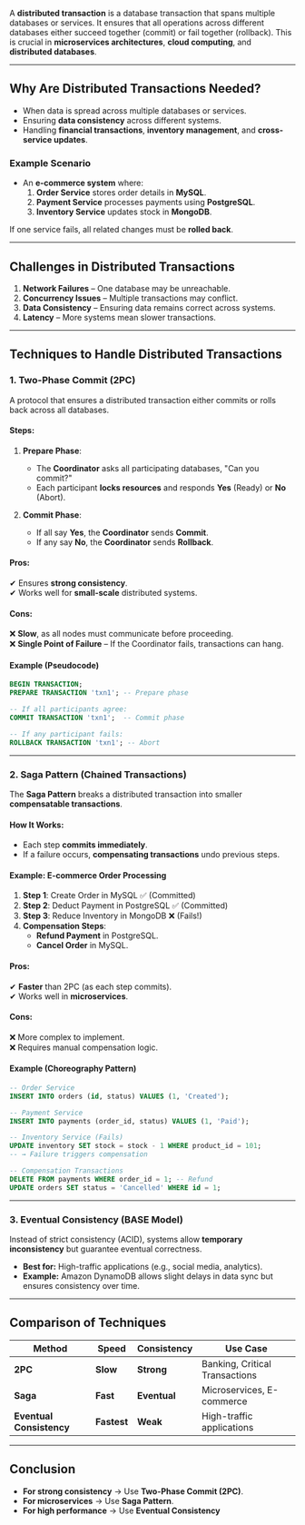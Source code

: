 
A **distributed transaction** is a database transaction that spans multiple databases or services. It ensures that all operations across different databases either succeed together (commit) or fail together (rollback). This is crucial in **microservices architectures**, **cloud computing**, and **distributed databases**.

---

## **Why Are Distributed Transactions Needed?**

- When data is spread across multiple databases or services.
- Ensuring **data consistency** across different systems.
- Handling **financial transactions**, **inventory management**, and **cross-service updates**.

### **Example Scenario**

- An **e-commerce system** where:
    1. **Order Service** stores order details in **MySQL**.
    2. **Payment Service** processes payments using **PostgreSQL**.
    3. **Inventory Service** updates stock in **MongoDB**.

If one service fails, all related changes must be **rolled back**.

---

## **Challenges in Distributed Transactions**

1. **Network Failures** – One database may be unreachable.
2. **Concurrency Issues** – Multiple transactions may conflict.
3. **Data Consistency** – Ensuring data remains correct across systems.
4. **Latency** – More systems mean slower transactions.

---

## **Techniques to Handle Distributed Transactions**

### **1. Two-Phase Commit (2PC)**

A protocol that ensures a distributed transaction either commits or rolls back across all databases.

#### **Steps:**

1. **Prepare Phase**:
    
    - The **Coordinator** asks all participating databases, "Can you commit?"
    - Each participant **locks resources** and responds **Yes** (Ready) or **No** (Abort).
2. **Commit Phase**:
    
    - If all say **Yes**, the **Coordinator** sends **Commit**.
    - If any say **No**, the **Coordinator** sends **Rollback**.

#### **Pros:**

✔ Ensures **strong consistency**.  
✔ Works well for **small-scale** distributed systems.

#### **Cons:**

❌ **Slow**, as all nodes must communicate before proceeding.  
❌ **Single Point of Failure** – If the Coordinator fails, transactions can hang.

#### **Example (Pseudocode)**

```sql
BEGIN TRANSACTION;
PREPARE TRANSACTION 'txn1'; -- Prepare phase

-- If all participants agree:
COMMIT TRANSACTION 'txn1';  -- Commit phase

-- If any participant fails:
ROLLBACK TRANSACTION 'txn1'; -- Abort
```

---

### **2. Saga Pattern (Chained Transactions)**

The **Saga Pattern** breaks a distributed transaction into smaller **compensatable transactions**.

#### **How It Works:**

- Each step **commits immediately**.
- If a failure occurs, **compensating transactions** undo previous steps.

#### **Example: E-commerce Order Processing**

1. **Step 1**: Create Order in MySQL ✅ (Committed)
2. **Step 2**: Deduct Payment in PostgreSQL ✅ (Committed)
3. **Step 3**: Reduce Inventory in MongoDB ❌ (Fails!)
4. **Compensation Steps**:
    - **Refund Payment** in PostgreSQL.
    - **Cancel Order** in MySQL.

#### **Pros:**

✔ **Faster** than 2PC (as each step commits).  
✔ Works well in **microservices**.

#### **Cons:**

❌ More complex to implement.  
❌ Requires manual compensation logic.

#### **Example (Choreography Pattern)**

```sql
-- Order Service
INSERT INTO orders (id, status) VALUES (1, 'Created');

-- Payment Service
INSERT INTO payments (order_id, status) VALUES (1, 'Paid');

-- Inventory Service (Fails)
UPDATE inventory SET stock = stock - 1 WHERE product_id = 101;
-- → Failure triggers compensation

-- Compensation Transactions
DELETE FROM payments WHERE order_id = 1; -- Refund
UPDATE orders SET status = 'Cancelled' WHERE id = 1;
```

---

### **3. Eventual Consistency (BASE Model)**

Instead of strict consistency (ACID), systems allow **temporary inconsistency** but guarantee eventual correctness.

- **Best for:** High-traffic applications (e.g., social media, analytics).
- **Example:** Amazon DynamoDB allows slight delays in data sync but ensures consistency over time.

---

## **Comparison of Techniques**

|Method|Speed|Consistency|Use Case|
|---|---|---|---|
|**2PC**|**Slow**|**Strong**|Banking, Critical Transactions|
|**Saga**|**Fast**|**Eventual**|Microservices, E-commerce|
|**Eventual Consistency**|**Fastest**|**Weak**|High-traffic applications|

---

## **Conclusion**

- **For strong consistency** → Use **Two-Phase Commit (2PC)**.
- **For microservices** → Use **Saga Pattern**.
- **For high performance** → Use **Eventual Consistency**